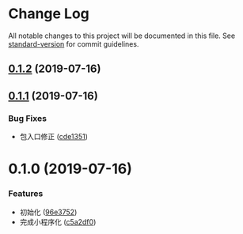 # Change Log

All notable changes to this project will be documented in this file. See [standard-version](https://github.com/conventional-changelog/standard-version) for commit guidelines.

<a name="0.1.2"></a>
## [0.1.2](https:///github.com/fjc0k/sentry-wechat-miniprogram/compare/v0.1.1...v0.1.2) (2019-07-16)



<a name="0.1.1"></a>
## [0.1.1](https:///github.com/fjc0k/sentry-wechat-miniprogram/compare/v0.1.0...v0.1.1) (2019-07-16)


### Bug Fixes

* 包入口修正 ([cde1351](https:///github.com/fjc0k/sentry-wechat-miniprogram/commits/cde1351))



<a name="0.1.0"></a>
# 0.1.0 (2019-07-16)


### Features

* 初始化 ([96e3752](https:///github.com/fjc0k/sentry-wechat-miniprogram/commits/96e3752))
* 完成小程序化 ([c5a2df0](https:///github.com/fjc0k/sentry-wechat-miniprogram/commits/c5a2df0))
